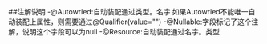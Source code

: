 ##注解说明
-@Autowried:自动装配通过类型。名字
    如果Autowried不能唯一自动装配上属性，则需要通过@Qualifier(value="")
-@Nullable:字段标记了这个注解，说明这个字段可以为null
-@Resource:自动装配通过名字。类型












